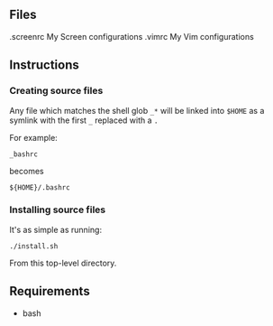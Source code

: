 ## Files
.screenrc 
    My Screen configurations
.vimrc 
    My Vim configurations

## Instructions
### Creating source files
Any file which matches the shell glob `_*` will be linked into `$HOME` as a symlink with the first `_`
replaced with a `.`

For example:

    _bashrc

becomes

    ${HOME}/.bashrc

### Installing source files
It's as simple as running:

    ./install.sh

From this top-level directory.

## Requirements
* bash
